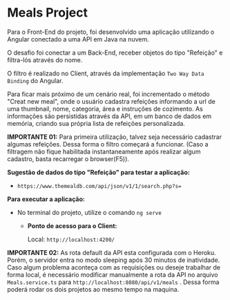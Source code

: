 # Meals Project

Para o Front-End do projeto, foi desenvolvido uma aplicação utilizando o Angular conectado a uma API em Java na nuvem.

O desafio foi conectar a um Back-End, receber objetos do tipo "Refeição" e filtra-lós através do nome.  

O filtro é realizado no Client, através da implementação `Two Way Data Binding` do Angular.

Para ficar mais próximo de um cenário real, foi incrementado o método "Creat new meal", onde o usuário cadastra refeições informando a url de uma thumbnail, nome, categoria, área e instruções de cozimento. As informações são persistidas através da API, em um banco de dados em memória, criando sua própria lista de refeições personalizada.

**IMPORTANTE 01:** Para primeira utilização, talvez seja necessário cadastrar algumas refeições. Dessa forma o filtro começará a funcionar. (Caso a filtragem não fique habilitada instantaneamente após realizar algum cadastro, basta recarregar o browser(F5)).

**Sugestão de dados do tipo "Refeição" para testar a aplicação:**

- `https://www.themealdb.com/api/json/v1/1/search.php?s=`

**Para executar a aplicação:**

- No terminal do projeto, utilize o comando `ng serve`

  - **Ponto de acesso para o Client:**

    Local: `http://localhost:4200/`



**IMPORTANTE 02:** As rota default da API esta configurada com o Heroku. Porém, o servidor entra no modo sleeping após 30 minutos de inatividade. Caso algum problema aconteça com as requisições ou deseje trabalhar de forma local, é necessário modificar manualmente a rota da API no arquivo `Meals.service.ts`  para `http://localhost:8080/api/v1/meals` . Dessa forma poderá rodar os dois projetos ao mesmo tempo na maquina.



  